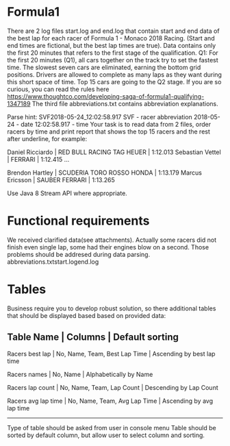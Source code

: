 # Formula1

There are 2 log files start.log and end.log that contain start and end data of the best lap for each racer of Formula 1 - Monaco 2018 Racing. (Start and end times are fictional, but the best lap times are true). Data contains only the first 20 minutes that refers to the first stage of the qualification.
Q1: For the first 20 minutes (Q1), all cars together on the track try to set the fastest time. The slowest seven cars are eliminated, earning the bottom grid positions. Drivers are allowed to complete as many laps as they want during this short space of time.
Top 15 cars are going to the Q2 stage. If you are so curious, you can read the rules here https://www.thoughtco.com/developing-saga-of-formula1-qualifying-1347189
The third file abbreviations.txt contains abbreviation explanations.

Parse hint:
SVF2018-05-24_12:02:58.917
SVF - racer abbreviation
2018-05-24 - date
12:02:58.917 - time
Your task is to read data from 2 files, order racers by time and print report that shows the top 15 racers and the rest after underline, for example:

Daniel Ricciardo      | RED BULL RACING TAG HEUER     | 1:12.013
Sebastian Vettel      | FERRARI                                         | 1:12.415
...



Brendon Hartley   | SCUDERIA TORO ROSSO HONDA | 1:13.179
Marcus Ericsson    | SAUBER FERRARI                           | 1:13.265

Use Java 8 Stream API where appropriate.

# Functional requirements

We received clarified data(see attachments). Actually some racers did not finish even single lap, some had their engines blow on a second. Those problems should be addresed during data parsing.
abbreviations.txtstart.logend.log

# Tables

Business require you to develop robust solution, so there additional tables that should be displayed based based on provided data:

Table Name          | Columns                       | Default sorting
--------------------------------------------------------------------------------
Racers best lap     | No, Name, Team, Best Lap Time | Ascending by best lap time

Racers names        | No, Name                      | Alphabetically by Name

Racers lap count    | No, Name, Team, Lap Count     | Descending by Lap Count

Racers avg lap time | No, Name, Team, Avg Lap Time  | Ascending by avg lap time


***
Type of table should be asked from user in console menu
Table should be sorted by default column, but allow user to select column and sorting.
